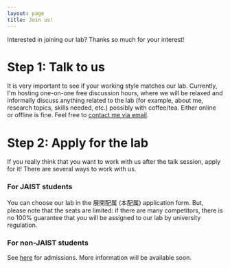 ```yaml
---
layout: page
title: Join us!
---
```


Interested in joining our lab? Thanks so much for your interest!


# Step 1: Talk to us

It is very important to see if your working style matches our lab.
Currently, I'm hosting one-on-one free discussion hours, where we will be relaxed and informally discuss anything related to the lab (for example, about me, research topics, skills needed, etc.) possibly with coffee/tea.
Either online or offline is fine.
Feel free to [contact me via email](https://rebelsnlu-jaist.github.io/contact.html).


# Step 2: Apply for the lab

If you really think that you want to work with us after the talk session, apply for it! There are several ways to work with us.


### For JAIST students

You can choose our lab in the 展開配属 (本配属) application form.
But, please note that the seats are limited: if there are many competitors, there is no 100% guarantee that you will be assigned to our lab by university regulation.

### For non-JAIST students

See [here](https://www.jaist.ac.jp/english/admissions/) for admissions.
More information will be available soon.
